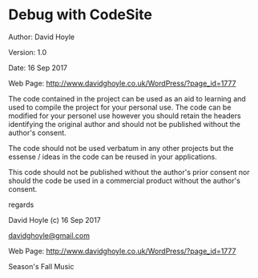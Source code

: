 # Debug with CodeSite

Author: David Hoyle

Version: 1.0

Date: 16 Sep 2017

Web Page: http://www.davidghoyle.co.uk/WordPress/?page_id=1777



The code contained in the project can be used as an aid to learning and used
to compile the project for your personal use. The code can be modified for
your personel use however you should retain the headers identifying the
original author and should not be published without the author's consent.

The code should not be used verbatum in any other projects but the essense / ideas
in the code can be reused in your applications.

This code should not be published without the author's prior consent nor should
the code be used in a commercial product without the author's consent.



regards

David Hoyle (c) 16 Sep 2017

davidghoyle@gmail.com

Web Page: http://www.davidghoyle.co.uk/WordPress/?page_id=1777

Season's Fall Music
